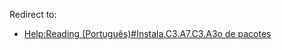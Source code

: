 Redirect to:

*   [Help:Reading (Português)#Instala.C3.A7.C3.A3o de pacotes](/index.php/Help:Reading_(Portugu%C3%AAs)#Instala.C3.A7.C3.A3o_de_pacotes "Help:Reading (Português)")